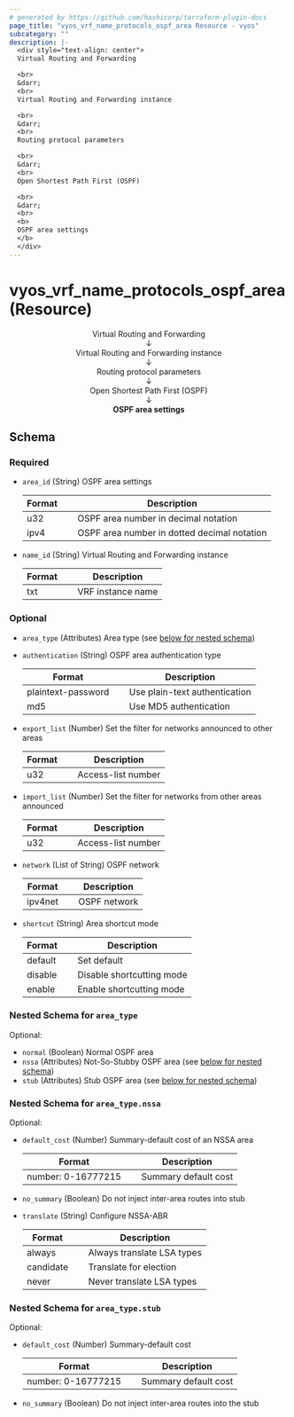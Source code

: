 ```yaml
---
# generated by https://github.com/hashicorp/terraform-plugin-docs
page_title: "vyos_vrf_name_protocols_ospf_area Resource - vyos"
subcategory: ""
description: |-
  <div style="text-align: center">
  Virtual Routing and Forwarding

  <br>
  &darr;
  <br>
  Virtual Routing and Forwarding instance

  <br>
  &darr;
  <br>
  Routing protocol parameters

  <br>
  &darr;
  <br>
  Open Shortest Path First (OSPF)

  <br>
  &darr;
  <br>
  <b>
  OSPF area settings
  </b>
  </div>
---
```


# vyos_vrf_name_protocols_ospf_area (Resource)

<div style="text-align: center">
Virtual Routing and Forwarding

<br>
&darr;
<br>
Virtual Routing and Forwarding instance

<br>
&darr;
<br>
Routing protocol parameters

<br>
&darr;
<br>
Open Shortest Path First (OSPF)

<br>
&darr;
<br>
<b>
OSPF area settings
</b>
</div>



<!-- schema generated by tfplugindocs -->
## Schema

### Required

- `area_id` (String) OSPF area settings

    |  Format &emsp; | Description  |
    |----------|---------------|
    |  u32  &emsp; |  OSPF area number in decimal notation  |
    |  ipv4  &emsp; |  OSPF area number in dotted decimal notation  |
- `name_id` (String) Virtual Routing and Forwarding instance

    |  Format &emsp; | Description  |
    |----------|---------------|
    |  txt  &emsp; |  VRF instance name  |

### Optional

- `area_type` (Attributes) Area type (see [below for nested schema](#nestedatt--area_type))
- `authentication` (String) OSPF area authentication type

    |  Format &emsp; | Description  |
    |----------|---------------|
    |  plaintext-password  &emsp; |  Use plain-text authentication  |
    |  md5  &emsp; |  Use MD5 authentication  |
- `export_list` (Number) Set the filter for networks announced to other areas

    |  Format &emsp; | Description  |
    |----------|---------------|
    |  u32  &emsp; |  Access-list number  |
- `import_list` (Number) Set the filter for networks from other areas announced

    |  Format &emsp; | Description  |
    |----------|---------------|
    |  u32  &emsp; |  Access-list number  |
- `network` (List of String) OSPF network

    |  Format &emsp; | Description  |
    |----------|---------------|
    |  ipv4net  &emsp; |  OSPF network  |
- `shortcut` (String) Area shortcut mode

    |  Format &emsp; | Description  |
    |----------|---------------|
    |  default  &emsp; |  Set default  |
    |  disable  &emsp; |  Disable shortcutting mode  |
    |  enable  &emsp; |  Enable shortcutting mode  |

<a id="nestedatt--area_type"></a>
### Nested Schema for `area_type`

Optional:

- `normal` (Boolean) Normal OSPF area
- `nssa` (Attributes) Not-So-Stubby OSPF area (see [below for nested schema](#nestedatt--area_type--nssa))
- `stub` (Attributes) Stub OSPF area (see [below for nested schema](#nestedatt--area_type--stub))

<a id="nestedatt--area_type--nssa"></a>
### Nested Schema for `area_type.nssa`

Optional:

- `default_cost` (Number) Summary-default cost of an NSSA area

    |  Format &emsp; | Description  |
    |----------|---------------|
    |  number: 0-16777215  &emsp; |  Summary default cost  |
- `no_summary` (Boolean) Do not inject inter-area routes into stub
- `translate` (String) Configure NSSA-ABR

    |  Format &emsp; | Description  |
    |----------|---------------|
    |  always  &emsp; |  Always translate LSA types  |
    |  candidate  &emsp; |  Translate for election  |
    |  never  &emsp; |  Never translate LSA types  |


<a id="nestedatt--area_type--stub"></a>
### Nested Schema for `area_type.stub`

Optional:

- `default_cost` (Number) Summary-default cost

    |  Format &emsp; | Description  |
    |----------|---------------|
    |  number: 0-16777215  &emsp; |  Summary default cost  |
- `no_summary` (Boolean) Do not inject inter-area routes into the stub
